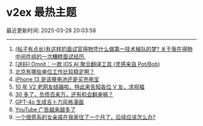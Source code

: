 # v2ex 最热主题

最近更新时间: 2025-03-28 20:03:58

--- 
1. [(帖子有点长)有这样的面试官得物凭什么做第一技术梯队的梦? 关于我在得物中间件组的一次糟糕面试经历.](https://www.v2ex.com/t/1121646) 
2. [[送码] Omnit：一款 iOS AI 聚合翻译工具 (灵感来自 Pot/Bob)](https://www.v2ex.com/t/1121656) 
3. [北京有哪些单位工作比较稳定啊？](https://www.v2ex.com/t/1121664) 
4. [iPhone 13 是该换电池还是买充电宝](https://www.v2ex.com/t/1121652) 
5. [10 年 V2 老网友结婚啦，特此来告知各位 V 友，求祝福](https://www.v2ex.com/t/1121713) 
6. [30 多了，负债百来万，还有机会翻身嘛？](https://www.v2ex.com/t/1121755) 
7. [GPT-4o 生成吉卜力风格漫画](https://www.v2ex.com/t/1121649) 
8. [YouTube 广告越来越多了](https://www.v2ex.com/t/1121659) 
9. [一个很旁系的女亲戚在我家住了一个月了，后续应该怎么办?](https://www.v2ex.com/t/1121768) 
